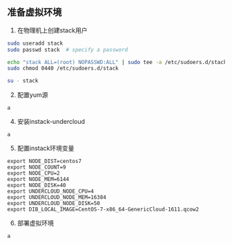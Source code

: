 准备虚拟环境
---


1. 在物理机上创建stack用户

```bash
sudo useradd stack
sudo passwd stack  # specify a password

echo "stack ALL=(root) NOPASSWD:ALL" | sudo tee -a /etc/sudoers.d/stack
sudo chmod 0440 /etc/sudoers.d/stack

su - stack
```

2. 配置yum源
```
a
```

4. 安装instack-undercloud
```
a
```

5. 配置instack环境变量
```
export NODE_DIST=centos7
export NODE_COUNT=9
export NODE_CPU=2
export NODE_MEM=6144
export NODE_DISK=40
export UNDERCLOUD_NODE_CPU=4
export UNDERCLOUD_NODE_MEM=16384
export UNDERCLOUD_NODE_DISK=50
export DIB_LOCAL_IMAGE=CentOS-7-x86_64-GenericCloud-1611.qcow2
```

6. 部署虚拟环境
```
a
```